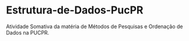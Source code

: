 # Estrutura-de-Dados-PucPR


Atividade Somativa da matéria de Métodos de Pesquisas e Ordenação de Dados na PUCPR.

